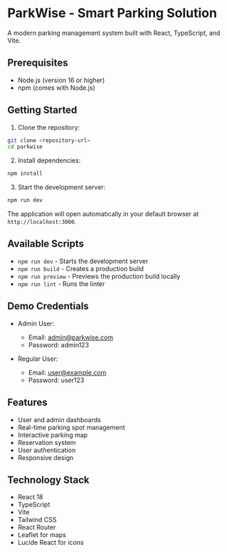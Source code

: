 # ParkWise - Smart Parking Solution

A modern parking management system built with React, TypeScript, and Vite.

## Prerequisites

- Node.js (version 16 or higher)
- npm (comes with Node.js)

## Getting Started

1. Clone the repository:
```bash
git clone <repository-url>
cd parkwise
```

2. Install dependencies:
```bash
npm install
```

3. Start the development server:
```bash
npm run dev
```

The application will open automatically in your default browser at `http://localhost:3000`.

## Available Scripts

- `npm run dev` - Starts the development server
- `npm run build` - Creates a production build
- `npm run preview` - Previews the production build locally
- `npm run lint` - Runs the linter

## Demo Credentials

- Admin User:
  - Email: admin@parkwise.com
  - Password: admin123

- Regular User:
  - Email: user@example.com
  - Password: user123

## Features

- User and admin dashboards
- Real-time parking spot management
- Interactive parking map
- Reservation system
- User authentication
- Responsive design

## Technology Stack

- React 18
- TypeScript
- Vite
- Tailwind CSS
- React Router
- Leaflet for maps
- Lucide React for icons